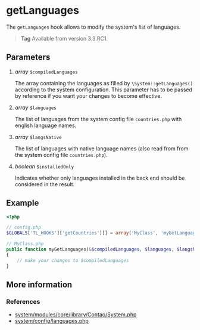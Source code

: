 # getLanguages

The `getLanguages` hook allows to modify the system's list of languages.

> **Tag** Available from version 3.3.RC1.


## Parameters

1. *array* `$compiledLanguages`

    The array containing the languages as filled by `\System::getLanguages()` according 
    to the system configuration. This parameter has to be passed by reference if you 
    want your changes to become effective.

2. *array* `$languages`

    The list of languages from the system config file `countries.php` with english
    language names.

3. *array* `$langsNative`
 
    The list of languages with native language names (also read from from the system 
    config file `countries.php`).
    
4. *boolean* `$installedOnly`
 
    Indicates whether only languages installed in the back end should be considered
    in the result. 


## Example

```php
<?php

// config.php
$GLOBALS['TL_HOOKS']['getCountries'][] = array('MyClass', 'myGetLanguages');

// MyClass.php
public function myGetLanguages(&$compiledLanguages, $languages, $langsNative, $installedOnly)
{
    // make your changes to $compiledLanguages
}
```


## More information


### References

- [system/modules/core/library/Contao/System.php](https://github.com/contao/core/blob/3.5.0/system/modules/core/library/Contao/System.php#L456-L462)
- [system/config/languages.php](https://github.com/contao/core/blob/3.5.0/system/config/languages.php)
